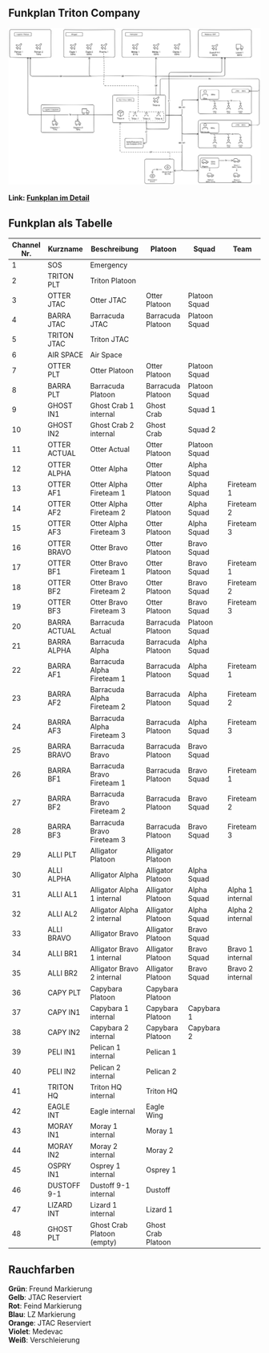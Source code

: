 ## Funkplan Triton Company

![Image](./assets/tacops-2-radio-communication-plan.png)

**Link: [Funkplan im Detail](./assets/tacops-2-radio-communication-plan.png)**   

## Funkplan als Tabelle

<style>
.logistic-table-order-catalog { 
  table tbody tr:nth-child(1) { background-color: var(--logistic-table-infantry-color); }
  table tbody tr:nth-child(4) { background-color: var(--logistic-table-logistic-only-color);  }
  table tbody tr:nth-child(5) { background-color: var(--logistic-table-vehicle-color);  }
  table tbody tr:nth-child(6) { background-color: var(--logistic-table-lead-color);  }
  table tbody tr:nth-child(7) { background-color: var(--logistic-table-air-color);  }
  
  table tbody tr:nth-child(42) { background-color: var(--logistic-table-air-color);  }
  table tbody tr:nth-child(42) { background-color: var(--logistic-table-air-color);  }
  table tbody tr:nth-child(43) { background-color: var(--logistic-table-air-color);  }
  table tbody tr:nth-child(44) { background-color: var(--logistic-table-air-color);  }
  table tbody tr:nth-child(45) { background-color: var(--logistic-table-air-color);  }
  table tbody tr:nth-child(46) { background-color: var(--logistic-table-medic-color);}
  table tbody tr:nth-child(48) { background-color: var(--logistic-table-medic-only-color);  }

}
</style>

<div markdown="1" class="logistic-table">

| Channel Nr. | Kurzname     | Beschreibung               | Platoon            | Squad         | Team             |
| ----------- | ------------ | -------------------------- | ------------------ | ------------- | ---------------- |
| 1           | SOS          | Emergency                  |                    |               |                  |
| 2           | TRITON PLT   | Triton Platoon             |                    |               |                  |
| 3           | OTTER JTAC   | Otter JTAC                 | Otter Platoon      | Platoon Squad |                  |
| 4           | BARRA JTAC   | Barracuda JTAC             | Barracuda Platoon  | Platoon Squad |                  |
| 5           | TRITON JTAC  | Triton JTAC                |                    |               |                  |
| 6           | AIR SPACE    | Air Space                  |                    |               |                  |
| 7           | OTTER PLT    | Otter Platoon              | Otter Platoon      | Platoon Squad |                  |
| 8           | BARRA PLT    | Barracuda Platoon          | Barracuda Platoon  | Platoon Squad |                  |
| 9           | GHOST IN1    | Ghost Crab 1 internal      | Ghost Crab         | Squad 1       |                  |
| 10          | GHOST IN2    | Ghost Crab 2 internal      | Ghost Crab         | Squad 2       |                  |
| 11          | OTTER ACTUAL | Otter Actual               | Otter Platoon      | Platoon Squad |                  |
| 12          | OTTER ALPHA  | Otter Alpha                | Otter Platoon      | Alpha Squad   |                  |
| 13          | OTTER AF1    | Otter Alpha Fireteam 1     | Otter Platoon      | Alpha Squad   | Fireteam 1       |
| 14          | OTTER AF2    | Otter Alpha Fireteam 2     | Otter Platoon      | Alpha Squad   | Fireteam 2       |
| 15          | OTTER AF3    | Otter Alpha Fireteam 3     | Otter Platoon      | Alpha Squad   | Fireteam 3       |
| 16          | OTTER BRAVO  | Otter Bravo                | Otter Platoon      | Bravo Squad   |                  |
| 17          | OTTER BF1    | Otter Bravo Fireteam 1     | Otter Platoon      | Bravo Squad   | Fireteam 1       |
| 18          | OTTER BF2    | Otter Bravo Fireteam 2     | Otter Platoon      | Bravo Squad   | Fireteam 2       |
| 19          | OTTER BF3    | Otter Bravo Fireteam 3     | Otter Platoon      | Bravo Squad   | Fireteam 3       |
| 20          | BARRA ACTUAL | Barracuda Actual           | Barracuda Platoon  | Platoon Squad |                  |
| 21          | BARRA ALPHA  | Barracuda Alpha            | Barracuda Platoon  | Alpha Squad   |                  |
| 22          | BARRA AF1    | Barracuda Alpha Fireteam 1 | Barracuda Platoon  | Alpha Squad   | Fireteam 1       |
| 23          | BARRA AF2    | Barracuda Alpha Fireteam 2 | Barracuda Platoon  | Alpha Squad   | Fireteam 2       |
| 24          | BARRA AF3    | Barracuda Alpha Fireteam 3 | Barracuda Platoon  | Alpha Squad   | Fireteam 3       |
| 25          | BARRA BRAVO  | Barracuda Bravo            | Barracuda Platoon  | Bravo Squad   |                  |
| 26          | BARRA BF1    | Barracuda Bravo Fireteam 1 | Barracuda Platoon  | Bravo Squad   | Fireteam 1       |
| 27          | BARRA BF2    | Barracuda Bravo Fireteam 2 | Barracuda Platoon  | Bravo Squad   | Fireteam 2       |
| 28          | BARRA BF3    | Barracuda Bravo Fireteam 3 | Barracuda Platoon  | Bravo Squad   | Fireteam 3       |
| 29          | ALLI PLT     | Alligator Platoon          | Alligator Platoon  |               |                  |
| 30          | ALLI ALPHA   | Alligator Alpha            | Alligator Platoon  | Alpha Squad   |                  |
| 31          | ALLI AL1     | Alligator Alpha 1 internal | Alligator Platoon  | Alpha Squad   | Alpha 1 internal |
| 32          | ALLI AL2     | Alligator Alpha 2 internal | Alligator Platoon  | Alpha Squad   | Alpha 2 internal |
| 33          | ALLI BRAVO   | Alligator Bravo            | Alligator Platoon  | Bravo Squad   |                  |
| 34          | ALLI BR1     | Alligator Bravo 1 internal | Alligator Platoon  | Bravo Squad   | Bravo 1 internal |
| 35          | ALLI BR2     | Alligator Bravo 2 internal | Alligator Platoon  | Bravo Squad   | Bravo 2 internal |
| 36          | CAPY PLT     | Capybara Platoon           | Capybara Platoon   |               |                  |
| 37          | CAPY IN1     | Capybara 1 internal        | Capybara Platoon   | Capybara 1    |                  |
| 38          | CAPY IN2     | Capybara 2 internal        | Capybara Platoon   | Capybara 2    |                  |
| 39          | PELI IN1     | Pelican 1 internal         | Pelican 1          |               |                  |
| 40          | PELI IN2     | Pelican 2 internal         | Pelican 2          |               |                  |
| 41          | TRITON HQ    | Triton HQ internal         | Triton HQ          |               |                  |
| 42          | EAGLE INT    | Eagle internal             | Eagle Wing         |               |                  |
| 43          | MORAY IN1    | Moray 1 internal           | Moray 1            |               |                  |
| 44          | MORAY IN2    | Moray 2 internal           | Moray 2            |               |                  |
| 45          | OSPRY IN1    | Osprey 1 internal          | Osprey 1           |               |                  |
| 46          | DUSTOFF 9-1  | Dustoff 9-1 internal       | Dustoff            |               |                  |
| 47          | LIZARD INT   | Lizard 1 internal          | Lizard 1           |               |                  |
| 48          | GHOST PLT    | Ghost Crab Platoon (empty) | Ghost Crab Platoon |               |                  |

</div>

## Rauchfarben

**Grün**: Freund Markierung  
**Gelb**: JTAC Reserviert  
**Rot**: Feind Markierung  
**Blau**: LZ Markierung  
**Orange**: JTAC Reserviert  
**Violet**: Medevac  
**Weiß**: Verschleierung
